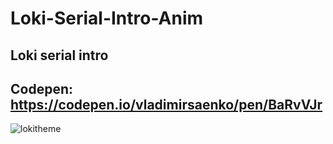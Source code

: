 # Loki-Serial-Intro-Anim

## Loki serial intro

## Codepen: https://codepen.io/vladimirsaenko/pen/BaRvVJr

![lokitheme](https://user-images.githubusercontent.com/56477695/128856254-0cd9f29e-0976-4e72-964f-d416496584d6.gif)
